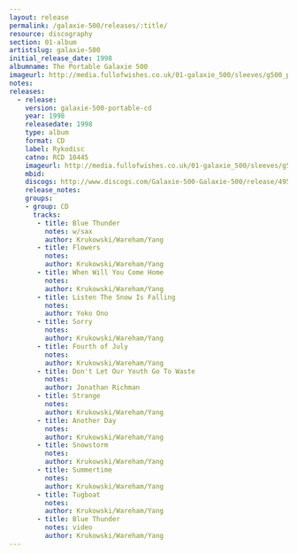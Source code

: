 ```yaml
---
layout: release
permalink: /galaxie-500/releases/:title/
resource: discography
section: 01-album
artistslug: galaxie-500
initial_release_date: 1998
albumname: The Portable Galaxie 500
imageurl: http://media.fullofwishes.co.uk/01-galaxie_500/sleeves/g500_portable.jpg
notes: 
releases:
  - release: 
    version: galaxie-500-portable-cd
    year: 1998
    releasedate: 1998
    type: album
    format: CD
    label: Rykodisc
    catno: RCD 10445
    imageurl: http://media.fullofwishes.co.uk/01-galaxie_500/sleeves/g500_portable.jpg
    mbid: 
    discogs: http://www.discogs.com/Galaxie-500-Galaxie-500/release/495238
    release_notes:
    groups:
    - group: CD
      tracks:
       - title: Blue Thunder
         notes: w/sax
         author: Krukowski/Wareham/Yang
       - title: Flowers
         notes: 
         author: Krukowski/Wareham/Yang
       - title: When Will You Come Home
         notes: 
         author: Krukowski/Wareham/Yang
       - title: Listen The Snow Is Falling
         notes: 
         author: Yoko Ono
       - title: Sorry
         notes: 
         author: Krukowski/Wareham/Yang
       - title: Fourth of July
         notes: 
         author: Krukowski/Wareham/Yang
       - title: Don't Let Our Youth Go To Waste
         notes: 
         author: Jonathan Richman
       - title: Strange
         notes: 
         author: Krukowski/Wareham/Yang
       - title: Another Day
         notes: 
         author: Krukowski/Wareham/Yang
       - title: Snowstorm
         notes: 
         author: Krukowski/Wareham/Yang
       - title: Summertime
         notes: 
         author: Krukowski/Wareham/Yang
       - title: Tugboat
         notes: 
         author: Krukowski/Wareham/Yang
       - title: Blue Thunder
         notes: video
         author: Krukowski/Wareham/Yang
---
```

